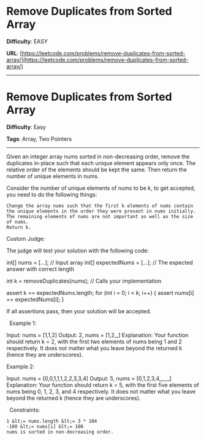 # Remove Duplicates from Sorted Array

**Difficulty**: EASY

**URL**: [https://leetcode.com/problems/remove-duplicates-from-sorted-array/](https://leetcode.com/problems/remove-duplicates-from-sorted-array/)

---

# Remove Duplicates from Sorted Array

**Difficulty**: Easy

**Tags**: Array, Two Pointers

---

Given an integer array nums sorted in non-decreasing order, remove the duplicates in-place such that each unique element appears only once. The relative order of the elements should be kept the same. Then return the number of unique elements in nums.

Consider the number of unique elements of nums to be k, to get accepted, you need to do the following things:


	Change the array nums such that the first k elements of nums contain the unique elements in the order they were present in nums initially. The remaining elements of nums are not important as well as the size of nums.
	Return k.


Custom Judge:

The judge will test your solution with the following code:


int[] nums = [...]; // Input array
int[] expectedNums = [...]; // The expected answer with correct length

int k = removeDuplicates(nums); // Calls your implementation

assert k == expectedNums.length;
for (int i = 0; i &lt; k; i++) {
    assert nums[i] == expectedNums[i];
}


If all assertions pass, then your solution will be accepted.

&nbsp;
Example 1:


Input: nums = [1,1,2]
Output: 2, nums = [1,2,_]
Explanation: Your function should return k = 2, with the first two elements of nums being 1 and 2 respectively.
It does not matter what you leave beyond the returned k (hence they are underscores).


Example 2:


Input: nums = [0,0,1,1,1,2,2,3,3,4]
Output: 5, nums = [0,1,2,3,4,_,_,_,_,_]
Explanation: Your function should return k = 5, with the first five elements of nums being 0, 1, 2, 3, and 4 respectively.
It does not matter what you leave beyond the returned k (hence they are underscores).


&nbsp;
Constraints:


	1 &lt;= nums.length &lt;= 3 * 104
	-100 &lt;= nums[i] &lt;= 100
	nums is sorted in non-decreasing order.



